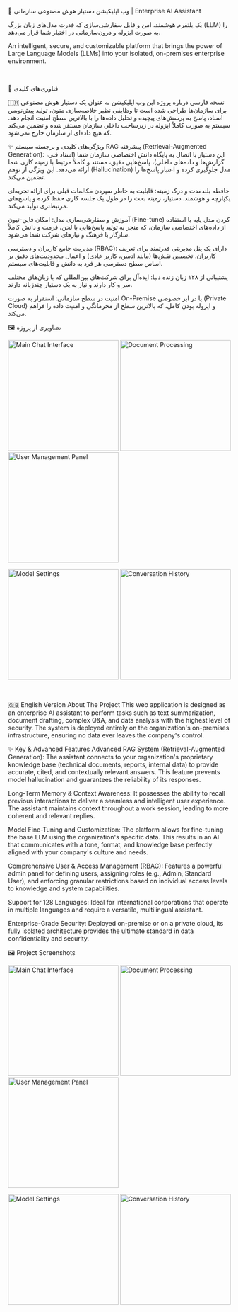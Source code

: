 🤖 وب اپلیکیشن دستیار هوش مصنوعی سازمانی | Enterprise AI Assistant

یک پلتفرم هوشمند، امن و قابل سفارشی‌سازی که قدرت مدل‌های زبان بزرگ (LLM) را به صورت ایزوله و درون‌سازمانی در اختیار شما قرار می‌دهد.

An intelligent, secure, and customizable platform that brings the power of Large Language Models (LLMs) into your isolated, on-premises enterprise environment.

<br>

🚀 فناوری‌های کلیدی
<br>

🇮🇷 نسخه فارسی
درباره پروژه
این وب اپلیکیشن به عنوان یک دستیار هوش مصنوعی برای سازمان‌ها طراحی شده است تا وظایفی نظیر خلاصه‌سازی متون، تولید پیش‌نویس اسناد، پاسخ به پرسش‌های پیچیده و تحلیل داده‌ها را با بالاترین سطح امنیت انجام دهد. سیستم به صورت کاملاً ایزوله در زیرساخت داخلی سازمان مستقر شده و تضمین می‌کند که هیچ داده‌ای از سازمان خارج نمی‌شود.

✨ ویژگی‌های کلیدی و برجسته
سیستم RAG پیشرفته (Retrieval-Augmented Generation): این دستیار با اتصال به پایگاه دانش اختصاصی سازمان شما (اسناد فنی، گزارش‌ها و داده‌های داخلی)، پاسخ‌هایی دقیق، مستند و کاملاً مرتبط با زمینه کاری شما ارائه می‌دهد. این ویژگی از توهم (Hallucination) مدل جلوگیری کرده و اعتبار پاسخ‌ها را تضمین می‌کند.

حافظه بلندمدت و درک زمینه: قابلیت به خاطر سپردن مکالمات قبلی برای ارائه تجربه‌ای یکپارچه و هوشمند. دستیار، زمینه بحث را در طول یک جلسه کاری حفظ کرده و پاسخ‌های مرتبط‌تری تولید می‌کند.

آموزش و سفارشی‌سازی مدل: امکان فاین-تیون (Fine-tune) کردن مدل پایه با استفاده از داده‌های اختصاصی سازمان، که منجر به تولید پاسخ‌هایی با لحن، فرمت و دانش کاملاً سازگار با فرهنگ و نیازهای شرکت شما می‌شود.

مدیریت جامع کاربران و دسترسی (RBAC): دارای یک پنل مدیریتی قدرتمند برای تعریف کاربران، تخصیص نقش‌ها (مانند ادمین، کاربر عادی) و اعمال محدودیت‌های دقیق بر اساس سطح دسترسی هر فرد به دانش و قابلیت‌های سیستم.

پشتیبانی از ۱۲۸ زبان زنده دنیا: ایده‌آل برای شرکت‌های بین‌المللی که با زبان‌های مختلف سر و کار دارند و نیاز به یک دستیار چندزبانه دارند.

امنیت در سطح سازمانی: استقرار به صورت On-Premise یا در ابر خصوصی (Private Cloud) و ایزوله بودن کامل، که بالاترین سطح از محرمانگی و امنیت داده را فراهم می‌کند.

🖼️ تصاویری از پروژه


<img src="./images/1.png" alt="Main Chat Interface" width="250"/>	<img src="./images/2.png" alt="Document Processing" width="250"/>	<img src="./images/3.png" alt="User Management Panel" width="250"/>

<img src="./images/4.png" alt="Model Settings" width="250"/>	<img src="./images/5.png" alt="Conversation History" width="250"/>

<br>

🇬🇧 English Version
About The Project
This web application is designed as an enterprise AI assistant to perform tasks such as text summarization, document drafting, complex Q&A, and data analysis with the highest level of security. The system is deployed entirely on the organization's on-premises infrastructure, ensuring no data ever leaves the company's control.

✨ Key & Advanced Features
Advanced RAG System (Retrieval-Augmented Generation): The assistant connects to your organization's proprietary knowledge base (technical documents, reports, internal data) to provide accurate, cited, and contextually relevant answers. This feature prevents model hallucination and guarantees the reliability of its responses.

Long-Term Memory & Context Awareness: It possesses the ability to recall previous interactions to deliver a seamless and intelligent user experience. The assistant maintains context throughout a work session, leading to more coherent and relevant replies.

Model Fine-Tuning and Customization: The platform allows for fine-tuning the base LLM using the organization's specific data. This results in an AI that communicates with a tone, format, and knowledge base perfectly aligned with your company's culture and needs.

Comprehensive User & Access Management (RBAC): Features a powerful admin panel for defining users, assigning roles (e.g., Admin, Standard User), and enforcing granular restrictions based on individual access levels to knowledge and system capabilities.

Support for 128 Languages: Ideal for international corporations that operate in multiple languages and require a versatile, multilingual assistant.

Enterprise-Grade Security: Deployed on-premise or on a private cloud, its fully isolated architecture provides the ultimate standard in data confidentiality and security.

🖼️ Project Screenshots

<img src="./images/1.png" alt="Main Chat Interface" width="250"/>	<img src="./images/2.png" alt="Document Processing" width="250"/>	<img src="./images/3.png" alt="User Management Panel" width="250"/>

<img src="./images/4.png" alt="Model Settings" width="250"/>	<img src="./images/5.png" alt="Conversation History" width="250"/>
